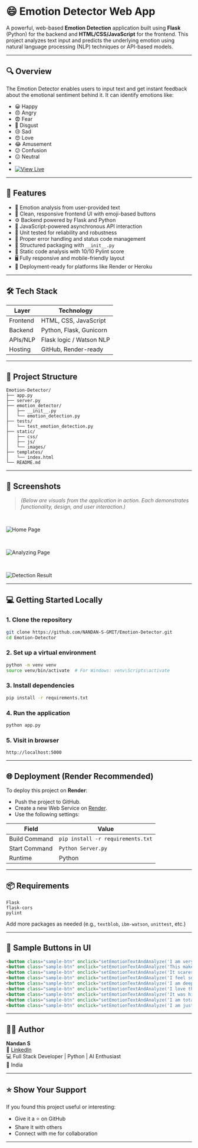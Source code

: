 # 😄 Emotion Detector Web App 

A powerful, web-based **Emotion Detection** application built using **Flask** (Python) for the backend and **HTML/CSS/JavaScript** for the frontend. This project analyzes text input and predicts the underlying emotion using natural language processing (NLP) techniques or API-based models.

---

## 🔍 Overview

The Emotion Detector enables users to input text and get instant feedback about the emotional sentiment behind it. It can identify emotions like:

- 😀 Happy
- 😠 Angry
- 😨 Fear
- 🤢 Disgust
- 😢 Sad
- 😍 Love
- 😂 Amusement
- 😕 Confusion
- 😐 Neutral
- 
- [![View Live](https://img.shields.io/badge/View-Live%20App-blue?style=for-the-badge)](https://emotion-detector-mo89.onrender.com)



---

## 🎯 Features

- 🧠 Emotion analysis from user-provided text
- 🎨 Clean, responsive frontend UI with emoji-based buttons
- ⚙️ Backend powered by Flask and Python
- 🔁 JavaScript-powered asynchronous API interaction
- 🧪 Unit tested for reliability and robustness
- 🧰 Proper error handling and status code management
- 🧱 Structured packaging with `__init__.py`
- 🧼 Static code analysis with 10/10 Pylint score
- 🖥️ Fully responsive and mobile-friendly layout
- 🚀 Deployment-ready for platforms like Render or Heroku

---

## 🛠️ Tech Stack

| Layer      | Technology                  |
|------------|-----------------------------|
| Frontend   | HTML, CSS, JavaScript       |
| Backend    | Python, Flask, Gunicorn     |
| APIs/NLP   | Flask logic / Watson NLP    |
| Hosting    | GitHub, Render-ready        |


---

## 📁 Project Structure

```
Emotion-Detector/
├── app.py
├── server.py
├── emotion_detector/
│   ├── __init__.py
│   └── emotion_detection.py
├── tests/
│   └── test_emotion_detection.py
├── static/
│   ├── css/
│   ├── js/
│   └── images/
├── templates/
│   └── index.html
└── README.md
```

---

## 📸 Screenshots

> *(Below are visuals from the application in action. Each demonstrates functionality, design, and user interaction.)*

<br>

![Home Page](https://github.com/NANDAN-S-GMIT/Emotion-Detector/blob/main/EmotionDetector1.png?raw=true)

<br>

![Analyzing Page](https://github.com/NANDAN-S-GMIT/Emotion-Detector/blob/main/EmotionDetector2.png?raw=true)

<br>

![Detection Result](https://github.com/NANDAN-S-GMIT/Emotion-Detector/blob/main/EmotionDetector3.png?raw=true)

---

## 💻 Getting Started Locally

### 1. Clone the repository

```bash
git clone https://github.com/NANDAN-S-GMIT/Emotion-Detector.git
cd Emotion-Detector
```

### 2. Set up a virtual environment

```bash
python -m venv venv
source venv/bin/activate  # For Windows: venv\Scripts\activate
```

### 3. Install dependencies

```bash
pip install -r requirements.txt
```

### 4. Run the application

```bash
python app.py
```

### 5. Visit in browser

```
http://localhost:5000
```

---

## 🌐 Deployment (Render Recommended)

To deploy this project on **Render**:

- Push the project to GitHub.
- Create a new Web Service on [Render](https://render.com/).
- Use the following settings:

| Field          | Value                          |
|----------------|-------------------------------|
| Build Command  | `pip install -r requirements.txt` |
| Start Command  | `Python Server.py`             |
| Runtime        | Python                         |

---

## 📦 Requirements

```
Flask
flask-cors
pylint
```
Add more packages as needed (e.g., `textblob`, `ibm-watson`, `unittest`, etc.)

---

## 📌 Sample Buttons in UI

```html
<button class="sample-btn" onclick="setEmotionTextAndAnalyze('I am very happy today!')">😀 Happy</button>
<button class="sample-btn" onclick="setEmotionTextAndAnalyze('This makes me angry.')">😠 Angry</button>
<button class="sample-btn" onclick="setEmotionTextAndAnalyze('It scares me a lot.')">😨 Fear</button>
<button class="sample-btn" onclick="setEmotionTextAndAnalyze('I feel so disgusted.')">🤢 Disgust</button>
<button class="sample-btn" onclick="setEmotionTextAndAnalyze('I am deeply sad.')">😢 Sad</button>
<button class="sample-btn" onclick="setEmotionTextAndAnalyze('I love this!')">😍 Love</button>
<button class="sample-btn" onclick="setEmotionTextAndAnalyze('It was hilarious!')">😂 Amusement</button>
<button class="sample-btn" onclick="setEmotionTextAndAnalyze('I am totally confused.')">😕 Confusion</button>
<button class="sample-btn" onclick="setEmotionTextAndAnalyze('I am just feeling okay.')">😐 Neutral</button>
```

---

## 🙋‍♂️ Author

**Nandan S**  
🔗 [LinkedIn](https://www.linkedin.com/in/nandans-devloper/)  
💻 Full Stack Developer | Python | AI Enthusiast  
📍 India

---

## ⭐️ Show Your Support

If you found this project useful or interesting:

- Give it a ⭐ on GitHub  
- Share it with others  
- Connect with me for collaboration

---


